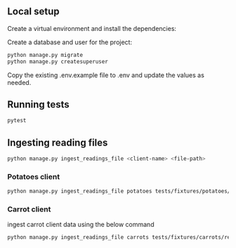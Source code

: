 ## Local setup

Create a virtual environment and install the dependencies:

Create a database and user for the project:

```bash
python manage.py migrate
python manage.py createsuperuser
```

Copy the existing .env.example file to .env and update the values as needed.

## Running tests

```bash
pytest
```

## Ingesting reading files

```bash
python manage.py ingest_readings_file <client-name> <file-path>
```

### Potatoes client

```bash
python manage.py ingest_readings_file potatoes tests/fixtures/potatoes/readings.json
```

### Carrot client
ingest carrot client data using the below command
```bash
python manage.py ingest_readings_file carrots tests/fixtures/carrots/readings.txt
```

